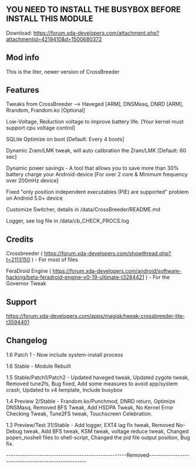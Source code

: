 ## YOU NEED TO INSTALL THE BUSYBOX BEFORE INSTALL THIS MODULE

Download:
https://forum.xda-developers.com/attachment.php?attachmentid=4219410&d=1500680372

## Mod info

This is the liter, newer version of CrossBreeder 

## Features

Tweaks from CrossBreeder --> Haveged [ARM], DNSMasq, DNRD [ARM], Rrandom, Frandom.ko [Optional]

Low-Voltage, Reduction voltage to improve battery life. [Your kernel must support cpu voltage control]

SQLite Optimize on boot [Default: Every 4 boots]

Dynamic Zram/LMK tweak, will auto calibration the Zram/LMK [Default: 60 sec]

Dynamic power savings - A tool that allows you to save more than 30% battery charge your Android-device [For over 2 core & Minimum frequency over 200mHz device]

Fixed "only position independent executables (PIE) are supported" problem on Android 5.0+ device

Customize Switcher, details in /data/CrossBreeder/README.md

Logger, see log file in /data/cb_CHECK_PROCS.log

## Credits

Crossbreeder ( https://forum.xda-developers.com/showthread.php?t=2113150 ) - For most of files

FeraDroid Engine ( https://forum.xda-developers.com/android/software-hacking/beta-feradroid-engine-v0-19-ultimate-t3284421 ) - For the Governor Tweak

## Support

https://forum.xda-developers.com/apps/magisk/tweak-crossbreeder-lite-t3594401

## Changelog

1.6 Patch 1 - Now include system-install process

1.6 Stable - Module Rebuilt

1.5 Stable/Patch1/Patch2 - Updated haveged tweak, Updated zygote tweak, Removed tune2fs, Bug fixed, Add some measures to avoid app/system crash, Updated to v4 template, Include busybox

1.4 Preview 2/Stable - Frandom.ko/Punchmod, DNRD return, Optimize DNSMasq, Removed BFS Tweak, Add HSDPA Tweak, No Kernel Error Checking Tweak, Tune2FS tweak, Touchscreen Celebration.

1.3 Preview/Test 31/Stable - Add logger, EXT4 lag fix tweak, Removed No-Debug tweak, Add BFS tweak, KSM tweak, voltage reduce tweak, Changed popen_noshell files to shell-script, Changed the pid file output position, Bug fix.

---------------------------------------------------Removed---------------------------------------------------
